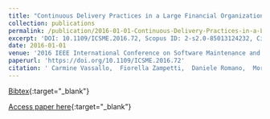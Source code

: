 ```yaml
---
title: "Continuous Delivery Practices in a Large Financial Organization"
collection: publications
permalink: /publication/2016-01-01-Continuous-Delivery-Practices-in-a-Large-Financial-Organization
excerpt: 'DOI: 10.1109/ICSME.2016.72, Scopus ID: 2-s2.0-85013124232, Cited by: 21'
date: 2016-01-01
venue: '2016 IEEE International Conference on Software Maintenance and Evolution, ICSME 2016, Raleigh, NC, USA, October 2-7, 2016'
paperurl: 'https://doi.org/10.1109/ICSME.2016.72'
citation: ' Carmine Vassallo,  Fiorella Zampetti,  Daniele Romano,  Moritz Beller,  Annibale Panichella,  Massimiliano Di Penta,  Andy Zaidman, &quot;Continuous Delivery Practices in a Large Financial Organization.&quot; 2016 IEEE International Conference on Software Maintenance and Evolution, ICSME 2016, Raleigh, NC, USA, October 2-7, 2016, 2016.'
---
```

[Bibtex](https://dblp.org/rec/bib/conf/icsm/VassalloZRBPPZ16){:target="_blank"}

[Access paper here](https://doi.org/10.1109/ICSME.2016.72){:target="_blank"}
